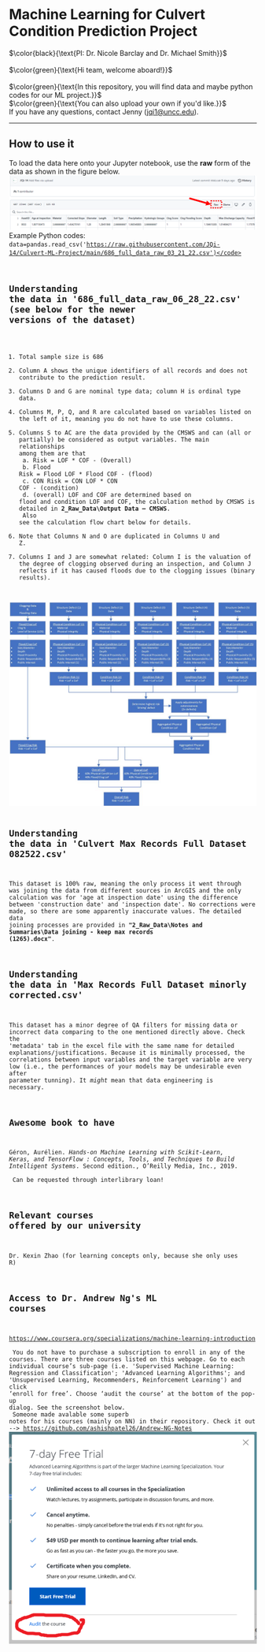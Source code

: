 # Machine Learning for Culvert Condition Prediction Project
$\color{black}{\text{PI: Dr. Nicole Barclay and Dr. Michael Smith}}$<br/>
<br/>
$\color{green}{\text{Hi team, welcome aboard!}}$<br/>
<br/>
$\color{green}{\text{In this repository, you will find data and maybe python codes for our ML project.}}$<br/>
$\color{green}{\text{You can also upload your own if you'd like.}}$<br/>
If you have any questions, contact Jenny (jqi1@uncc.edu).


***

## How to use it
To load the data here onto your Jupyter notebook, use the **raw** form of the data as shown in the figure below.<br/>
<img src="https://github.com/JQi-14/Culvert-ML-Project/blob/main/Misc./note.png?raw=true" />
Example Python codes:<br/>
<code>data=pandas.read_csv('https://raw.githubusercontent.com/JQi-14/Culvert-ML-Project/main/686_full_data_raw_03_21_22.csv')</code><br/>

## Understanding the data in '686_full_data_raw_06_28_22.csv' (see below for the newer versions of the dataset)
1. Total sample size is 686<br/>
2. Column A shows the unique identifiers of all records and does not contribute to the prediction result. <br/>
3. Columns D and G are nominal type data; column H is ordinal type data.<br/>
4. Columns M, P, Q, and R are calculated based on variables listed on the left of it, meaning you do not have to use these columns.<br/>
5. Columns S to AC are the data provided by the CMSWS and can (all or partially) be considered as output variables. The main relationships among them are that <br/>
         a. Risk = LOF * COF    - (Overall)<br/>
         b. Flood Risk = Flood LOF * Flood COF  - (flood)<br/>
         c. CON Risk = CON LOF * CON COF  - (condition)<br/>
         d. (overall) LOF and COF are determined based on flood and condition LOF and COF, the calculation method by CMSWS is detailed in **2_Raw_Data\Output Data – CMSWS**.<br/> Also see the calculation flow chart below for details.<br/>
6. Note that Columns N and O are duplicated in Columns U and Z.<br/>
7. Columns I and J are somewhat related: Column I is the valuation of the degree of clogging observed during an inspection, and Column J reflects if it has caused floods due to the clogging issues (binary results). <br/>
<img src="https://github.com/JQi-14/Culvert-ML-Project/blob/main/Misc./Calculations%20Flow%20Chart.jpg?raw=true" />

## Understanding the data in 'Culvert Max Records Full Dataset 082522.csv'
This dataset is 100% raw, meaning the only process it went through was joining the data from different sources in ArcGIS and the only calculation was for 'age at inspection date' using the difference between 'construction date' and 'inspection date'. No corrections were made, so there are some apparently inaccurate values. The detailed data joining processes are provided in **"2_Raw_Data\Notes and Summaries\Data joining - keep max records (1265).docx"**.</br>

## Understanding the data in 'Max Records Full Dataset minorly corrected.csv'
This dataset has a minor degree of QA filters for missing data or incorrect data comparing to the one mentioned directly above. Check the 'metadata' tab in the excel file with the same name for detailed explanations/justifications. Because it is minimally processed, the correlations between input variables and the target variable are very low (i.e., the performances of your models may be undesirable even after parameter tunning). It *might* mean that data engineering is necessary. <br/>

## Awesome book to have
Géron, Aurélien. *Hands-on Machine Learning with Scikit-Learn, Keras, and TensorFlow : Concepts, Tools, and Techniques to Build Intelligent Systems*. Second edition., O’Reilly Media, Inc., 2019. <br/> Can be requested through interlibrary loan!

## Relevant courses offered by our university
Dr. Kexin Zhao (for learning concepts only, because she only uses R)

## Access to Dr. Andrew Ng's ML courses
https://www.coursera.org/specializations/machine-learning-introduction <br/>
You do not have to purchase a subscription to enroll in any of the courses. There are three courses listed on this webpage. 
Go to each individual course’s sub-page (i.e. 'Supervised Machine Learning: Regression and Classification'; 'Advanced Learning Algorithms'; and 'Unsupervised Learning, Recommenders, Reinforcement Learning') and click ‘enroll for free’. Choose ‘audit the course’ at the bottom of the pop-up dialog. See the screenshot below.<br/>
Someone made avalable some superb notes for his courses (mainly on NN) in their repository. Check it out --> https://github.com/ashishpatel26/Andrew-NG-Notes
<img src="https://github.com/JQi-14/Culvert-ML-Project/blob/main/Misc./corsara.png?raw=true" />
